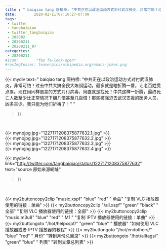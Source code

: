 ```yaml
---
title : " baiqiao tang 唐柏桥: “中共正在以政治运动方式对付武汉肺炎，非常可怕！过去中共大搞全民大炼钢运动，最多就是瞎折腾一番，让老百姓受点累。现在用同样愚蒙的方式对付病毒，简直就是找死！中共这样一折腾，最终死亡人数至少比正常情况下翻几倍甚至几百倍！那些被强迫去武汉支援的医务人员，凶多吉少。我只能为他们祈祷了！”  "
date:        2020-02-11T07:10:27-07:00
tags:
 - twitter
 - tangbaiqiao
 - twitter_tangbaiqiao
 - 202002
 - 20200211
 - 20200211_07
categories:
 - 20200211
#icon:        "fas fa-lock-open"
#resImgTeaser: teaserpics/wikipedia.org/emacs-jokes.png
---
```


{{< mydiv text=" baiqiao tang 唐柏桥: “中共正在以政治运动方式对付武汉肺炎，非常可怕！过去中共大搞全民大炼钢运动，最多就是瞎折腾一番，让老百姓受点累。现在用同样愚蒙的方式对付病毒，简直就是找死！中共这样一折腾，最终死亡人数至少比正常情况下翻几倍甚至几百倍！那些被强迫去武汉支援的医务人员，凶多吉少。我只能为他们祈祷了！”  "
>}}
<br>


 {{< mynojpg jpg="1227171208375877632.1.jpg" >}}<br>  {{< mynojpg jpg="1227171208375877632.2.jpg" >}}<br>  {{< mynojpg jpg="1227171208375877632.3.jpg" >}}<br>  {{< mynojpg jpg="1227171208375877632.4.jpg" >}}<br> 



{{< mydiv4o link="http://twitter.com/tangbaiqiao/status/1227171208375877632"
text="source 原始來源網址"
>}}


<br>



{{< my2buttoncopy2clip "music.xspf"        "blue"   "red"    " 单曲"  "复制 VLC 播放器使用的链接：单曲" >}} {{< my2buttoncopy2clip "/all.xspf"         "green"  "black"  " 全部"  "复制 VLC 播放器使用的链接：全部" >}} {{< my2buttoncopy2clip "music.m3u8"        "blue"   "red"    " M1 "    "复制 IPTV 播放器使用的链接：单曲" >}} {{< my2buttongoto      "/hot/helpxspf/"    "green"  "blue"   " 播放器" "如何使用 VLC 播放器或者 IPTV 播放器的教程" >}} {{< my2buttongoto      "/hot/endothers/"   "blue"   "red"    " 月份"   "转到月份总目录" >}} {{< my2buttongoto      "/hot/alltags/"     "green"  "blue"   " 列表"   "转到文章总列表" >}} 
